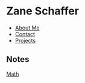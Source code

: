 # Zane Schaffer

- [About Me](about-me.md)
- [Contact](contact.md)
- [Projects](projects.md)

## Notes

[Math](math.md)
